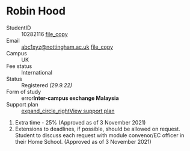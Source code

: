 <h1 class="title">Robin Hood</h1>

<dl class="row">
  <dt class="col-sm-3">StudentID</dt>
  <dd class="col-sm-9">10282116 <a href="" class="secondary"><span class="material-symbols-sharp outline smIcon padLeft">file_copy</span></a></dd>

  <dt class="col-sm-3">Email</dt>
  <dd class="col-sm-9"><a href="mailto:abc1xyz@nottingham.ac.uk">abc1xyz@nottingham.ac.uk</a> <a href="" class="secondary"><span class="material-symbols-sharp outline smIcon padLeft">file_copy</span></a></dd>

  <dt class="col-sm-3">Campus</dt>
  <dd class="col-sm-9">UK </dd>

  <dt class="col-sm-3">Fee status</dt>
  <dd class="col-sm-9">International </dd>

  <dt class="col-sm-3">Status</dt>
  <dd class="col-sm-9">Registered  <i>(29.9.22)</i></dd>

  <dt class="col-sm-3">Form of study</dt>
  <dd class="col-sm-9"><span class="material-symbols-sharp hilight solid mdIcon">error</span><b>Inter-campus exchange Malaysia</b></dd>

  <dt class="col-sm-3">Support plan</dt>
  <dd class="col-sm-9"><a class="btn btn-sm btn-outline-primary" href="#SupportPlan" role="button" data-toggle="collapse"><span class="material-symbols-sharp solid smIcon">expand_circle_right</span>View support plan</a></dd>
</dl>

<div id="SupportPlan" class="collapse in padBottom">
  <ol>
    <li>Extra time - 25% (Approved as of 3 November 2021)</li>
    <li>Extensions to deadlines, if possible, should be allowed on request. Student to discuss each request with module convenor/EC officer in their Home School. (Approved as of 3 November 2021)</li>
  </ol>
</div>
